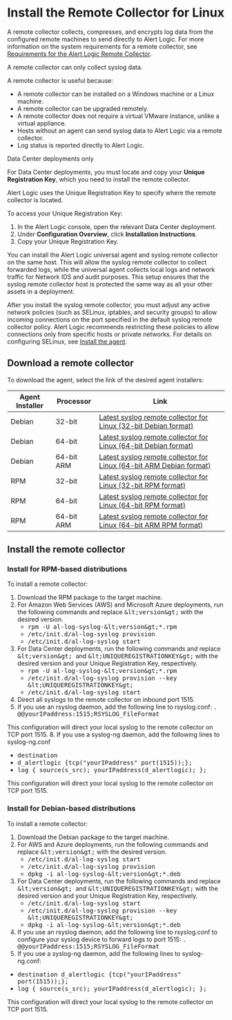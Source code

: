# Install the  Remote Collector for Linux

A remote collector collects, compresses, and encrypts log data from the configured remote machines to send directly to Alert Logic. For more information on the system requirements for a remote collector, see [Requirements for the Alert Logic Remote Collector](../requirements/remote-collector.md).

A remote collector can only collect syslog data.

A remote collector is useful because:

* A remote collector can be installed on a Windows machine or a Linux machine.
* A remote collector can be upgraded remotely.
* A remote collector does not require a virtual VMware instance, unlike a virtual appliance.
* Hosts without an agent can send syslog data to Alert Logic via a remote collector.
* Log status is reported directly to Alert Logic.

Data Center deployments only

For Data Center deployments, you must locate and copy your **Unique Registration Key**, which you need to install the remote collector.

Alert Logic uses the Unique Registration Key to specify where the remote collector is located.

To access your Unique Registration Key:

1. In the Alert Logic console, open the relevant Data Center deployment.
2. Under **Configuration Overview**, click **Installation Instructions**.
3. Copy your Unique Registration Key.

You can install the Alert Logic universal agent and syslog remote collector on the same host. This will allow the syslog remote collector to collect forwarded logs, while the universal agent collects local logs and network traffic for Network IDS and audit purposes. This setup ensures that the syslog remote collector host is protected the same way as all your other assets in a deployment.

After you install the syslog remote collector, you must adjust any active network policies (such as SELinux, iptables, and security groups) to allow incoming connections on the port specified in the default syslog remote collector policy. Alert Logic recommends restricting these policies to allow connections only from specific hosts or private networks. For details on configuring SELinux, see [Install the agent](alert-logic-agent-linux.md#installAgent).

## Download a remote collector 

To download the agent, select the link of the desired agent installers:

| Agent Installer | Processor  | Link |
|---|---|---|
| Debian | 32-bit | [Latest syslog remote collector for Linux (32-bit Debian format)](https://scc.alertlogic.net/software/al-log-syslog_LATEST_i386.deb) |
| Debian | 64-bit | [Latest syslog remote collector for Linux (64-bit Debian format)](https://scc.alertlogic.net/software/al-log-syslog_LATEST_amd64.deb) |
| Debian | 64-bit ARM | [Latest syslog remote collector for Linux (64-bit ARM Debian format)](https://scc.alertlogic.net/software/al-log-syslog_LATEST_arm64.deb) |
| RPM | 32-bit | [Latest syslog remote collector for Linux (32-bit RPM format)](https://scc.alertlogic.net/software/al-log-syslog-LATEST-1.i386.rpm) |
| RPM | 64-bit | [Latest syslog remote collector for Linux (64-bit RPM format)](https://scc.alertlogic.net/software/al-log-syslog-LATEST-1.x86_64.rpm) |
| RPM | 64-bit ARM | [Latest syslog remote collector for Linux (64-bit ARM RPM format)](https://scc.alertlogic.net/software/al-log-syslog-LATEST-1.aarch64.rpm) |

## Install the remote collector 

### Install for RPM-based distributions

To install a remote collector:

1. Download the RPM package to the target machine.
2. For Amazon Web Services (AWS) and Microsoft Azure deployments, run the following commands and replace <kbd>&amp;lt;version&amp;gt;</kbd> with the desired version.
   * <kbd>rpm -U al-log-syslog-&amp;lt;version&amp;gt;*.rpm</kbd>
   * <kbd>/etc/init.d/al-log-syslog provision</kbd>
   * <kbd>/etc/init.d/al-log-syslog start</kbd>
4. For Data Center deployments, run the following commands and replace <kbd>&amp;lt;version&amp;gt; </kbd>and <kbd>&amp;lt;UNIQUEREGISTRATIONKEY&amp;gt;</kbd> with the desired version and your Unique Registration Key, respectively.
   * <kbd>rpm -U al-log-syslog-&amp;lt;version&amp;gt;*.rpm</kbd>
   * <kbd>/etc/init.d/al-log-syslog provision --key &amp;lt;UNIQUEREGISTRATIONKEY&amp;gt;</kbd>
   * <kbd>/etc/init.d/al-log-syslog start</kbd>
6. Direct all syslogs to the remote collector on inbound port 1515.
7. If you use an rsyslog daemon, add the following line to rsyslog.conf:
<kbd>*.* @@yourIPaddress:1515;RSYSLOG_FileFormat</kbd>

This configuration will direct your local syslog to the remote collector on TCP port 1515.
8. If you use a syslog-ng daemon, add the following lines to syslog-ng.conf
   * <kbd>destination </kbd>
   * <kbd>d_alertlogic {tcp("yourIPaddress" port(1515));};</kbd>
   * <kbd>log { source(s_src); yourIPaddress(d_alertlogic); };</kbd>
   
   This configuration will direct your local syslog to the remote collector on TCP port 1515.

### Install for Debian-based distributions

To install a remote collector:

1. Download the Debian package to the target machine.
2. For AWS and Azure deployments, run the following commands and replace <kbd>&amp;lt;version&amp;gt;</kbd> with the desired version.
   * <kbd>/etc/init.d/al-log-syslog start</kbd>
   * <kbd>/etc/init.d/al-log-syslog provision</kbd>
   * <kbd>dpkg -i al-log-syslog-&amp;lt;version&amp;gt;*.deb</kbd>
6. For Data Center deployments, run the following commands and replace <kbd>&amp;lt;version&amp;gt; </kbd>and <kbd>&amp;lt;UNIQUEREGISTRATIONKEY&amp;gt;</kbd> with the desired version and your Unique Registration Key, respectively.
   * <kbd>/etc/init.d/al-log-syslog start</kbd>
   * <kbd>/etc/init.d/al-log-syslog provision --key &amp;lt;UNIQUEREGISTRATIONKEY&amp;gt;</kbd>
   * <kbd>dpkg -i al-log-syslog-&amp;lt;version&amp;gt;*.deb</kbd>
10. If you use an rsyslog daemon,  add the following line to rsyslog.conf to configure your syslog device to forward logs to port 1515: <kbd>*.* @@yourIPaddress:1515;RSYSLOG_FileFormat</kbd>
11. If you use a syslog-ng daemon, add the following lines to syslog-ng.conf:
   * <kbd>destination d_alertlogic {tcp("yourIPaddress" port(1515));};</kbd>
   * <kbd>log { source(s_src); yourIPaddress(d_alertlogic); };</kbd>
   
   This configuration will direct your local syslog to the remote collector on TCP port 1515.
